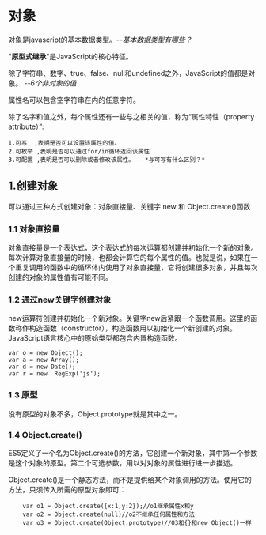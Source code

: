 # 对象

对象是javascript的基本数据类型。--*基本数据类型有哪些？*

"**原型式继承**"是JavaScript的核心特征。

除了字符串、数字、true、false、null和undefined之外，JavaScript的值都是对象。 --*6个非对象的值*

属性名可以包含空字符串在内的任意字符。

除了名字和值之外，每个属性还有一些与之相关的值，称为“属性特性（property attribute）”:

    1.可写  ,表明是否可以设置该属性的值。
    2.可枚举 ,表明是否可以通过for/in循环返回该属性
    3.可配置 ,表明是否可以删除或者修改该属性。 --*与可写有什么区别？*


## 1.创建对象

可以通过三种方式创建对象：对象直接量、关键字 new 和 Object.create()函数

### 1.1 对象直接量
对象直接量是一个表达式，这个表达式的每次运算都创建并初始化一个新的对象。每次计算对象直接量的时候，也都会计算它的每个属性的值。也就是说，如果在一个重复调用的函数中的循环体内使用了对象直接量，它将创建很多对象，并且每次创建的对象的属性值有可能不同。

### 1.2 通过new关键字创建对象
new运算符创建并初始化一个新对象。关键字new后紧跟一个函数调用。这里的函数称作构造函数（constructor），构造函数用以初始化一个新创建的对象。JavaScript语言核心中的原始类型都包含内置构造函数。
```
var o = new Object();
var a = new Array();
var d = new Date();
var r = new  RegExp('js');
```

### 1.3 原型

没有原型的对象不多，Object.prototype就是其中之一。

### 1.4 Object.create()
ES5定义了一个名为Object.create()的方法，它创建一个新对象，其中第一个参数是这个对象的原型。第二个可选参数，用以对对象的属性进行进一步描述。

Object.create()是一个静态方法，而不是提供给某个对象调用的方法。使用它的方法，只须传入所需的原型对象即可：
```
    var o1 = Object.create({x:1,y:2});//o1继承属性x和y
    var o2 = Object.create(null)//o2不继承任何属性和方法
    var o3 = Object.create(Object.prototype)//O3和{}和new Object()一样
```